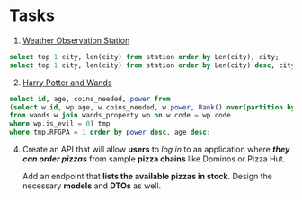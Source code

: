 # Tasks
1) [Weather Observation Station](https://www.hackerrank.com/challenges/weather-observation-station-5/problem?isFullScreen=true)
```sql
select top 1 city, len(city) from station order by Len(city), city;
select top 1 city, len(city) from station order by Len(city) desc, city;
```

2) [Harry Potter and Wands](https://www.hackerrank.com/challenges/harry-potter-and-wands/problem?isFullScreen=true)
```sql
select id, age, coins_needed, power from
(select w.id, wp.age, w.coins_needed, w.power, Rank() over(partition by w.power, wp.age order by w.coins_needed) as RFGPA
from wands w join wands_property wp on w.code = wp.code
where wp.is_evil = 0) tmp 
where tmp.RFGPA = 1 order by power desc, age desc;

```

4) Create an API that will allow **users** to *_log in_* to an application where **_they can order pizzas_** from sample **pizza chains** like Dominos or Pizza Hut.

    Add an endpoint that **lists the available pizzas in stock**. 
    Design the necessary **models** and **DTOs** as well.

   
